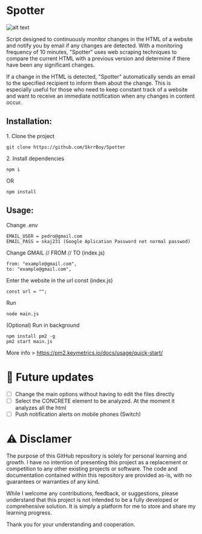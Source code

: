# Spotter

![alt text](https://i.imgur.com/l97VRMP.jpg)

Script designed to continuously monitor changes in the HTML of a website and notify you by email if any changes are detected. With a monitoring frequency of 10 minutes, "Spotter" uses web scraping techniques to compare the current HTML with a previous version and determine if there have been any significant changes.

If a change in the HTML is detected, "Spotter" automatically sends an email to the specified recipient to inform them about the change. This is especially useful for those who need to keep constant track of a website and want to receive an immediate notification when any changes in content occur.

<h2>Installation:</h2>

<p>1. Clone the project</p>

```
git clone https://github.com/SkrrBoy/Spotter
```

<p>2. Install dependencies</p>

```
npm i
```
OR
```
npm install
```

<h2>Usage:</h2>

<p>Change .env</p>

```
EMAIL_USER = pedro@gmail.com
EMAIL_PASS = skaj231 (Google Aplication Password not normal passwod)
```

<p>Change GMAIL // FROM // TO (index.js)</p>

```
from: "example@gmail.com",
to: "example@gmail.com",
```

<p>Enter the website in the url const (index.js)</p>

```
const url = "";
```

<p>Run</p>

```
node main.js
```
<p> (Optional) Run in background</p>

```
npm install pm2 -g
pm2 start main.js
```
More info > https://pm2.keymetrics.io/docs/usage/quick-start/

<h1>🚀 Future updates</h1>

- [ ] Change the main options without having to edit the files directly
- [ ] Select the CONCRETE element to be analyzed. At the moment it analyzes all the html 
- [ ] Push notification alerts on mobile phones (Switch)

<h1>⚠️ Disclamer</h1>
<p>The purpose of this GitHub repository is solely for personal learning and growth. I have no intention of presenting this project as a replacement or competition to any other existing projects or software. The code and documentation contained within this repository are provided as-is, with no guarantees or warranties of any kind.

While I welcome any contributions, feedback, or suggestions, please understand that this project is not intended to be a fully developed or comprehensive solution. It is simply a platform for me to store and share my learning progress.

Thank you for your understanding and cooperation.</p>

